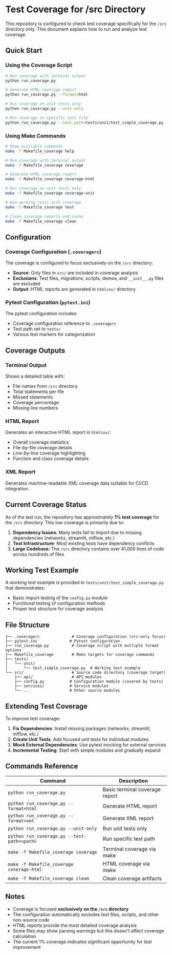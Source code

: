 # Test Coverage for /src Directory

This repository is configured to check test coverage specifically for the `/src` directory only. This document explains how to run and analyze test coverage.

## Quick Start

### Using the Coverage Script
```bash
# Run coverage with terminal output
python run_coverage.py

# Generate HTML coverage report
python run_coverage.py --format=html

# Run coverage on unit tests only
python run_coverage.py --unit-only

# Run coverage on specific test file
python run_coverage.py --test-path=tests/unit/test_simple_coverage.py
```

### Using Make Commands
```bash
# Show available commands
make -f Makefile_coverage help

# Run coverage with terminal output
make -f Makefile_coverage coverage

# Generate HTML coverage report
make -f Makefile_coverage coverage-html

# Run coverage on unit tests only  
make -f Makefile_coverage coverage-unit

# Run working tests with coverage
make -f Makefile_coverage test

# Clean coverage reports and cache
make -f Makefile_coverage clean
```

## Configuration

### Coverage Configuration (`.coveragerc`)
The coverage is configured to focus exclusively on the `/src` directory:
- **Source**: Only files in `src/` are included in coverage analysis
- **Exclusions**: Test files, migrations, scripts, demos, and `__init__.py` files are excluded
- **Output**: HTML reports are generated in `htmlcov/` directory

### Pytest Configuration (`pytest.ini`)
The pytest configuration includes:
- Coverage configuration reference to `.coveragerc`
- Test path set to `tests/`
- Various test markers for categorization

## Coverage Outputs

### Terminal Output
Shows a detailed table with:
- File names from `/src` directory
- Total statements per file
- Missed statements
- Coverage percentage
- Missing line numbers

### HTML Report
Generates an interactive HTML report in `htmlcov/`:
- Overall coverage statistics
- File-by-file coverage details  
- Line-by-line coverage highlighting
- Function and class coverage details

### XML Report
Generates machine-readable XML coverage data suitable for CI/CD integration.

## Current Coverage Status

As of the last run, the repository has approximately **1% test coverage** for the `/src` directory. This low coverage is primarily due to:

1. **Dependency Issues**: Many tests fail to import due to missing dependencies (networkx, streamlit, mlflow, etc.)
2. **Test Infrastructure**: Most existing tests have dependency conflicts
3. **Large Codebase**: The `/src` directory contains over 41,000 lines of code across hundreds of files

## Working Test Example

A working test example is provided in `tests/unit/test_simple_coverage.py` that demonstrates:
- Basic import testing of the `config.py` module
- Functional testing of configuration methods
- Proper test structure for coverage analysis

## File Structure

```
├── .coveragerc              # Coverage configuration (src-only focus)
├── pytest.ini              # Pytest configuration
├── run_coverage.py          # Coverage script with multiple format options
├── Makefile_coverage        # Make targets for coverage commands
├── tests/
│   └── unit/
│       └── test_simple_coverage.py  # Working test example
└── src/                     # Source code directory (coverage target)
    ├── api/                 # API modules
    ├── config.py           # Configuration module (covered by tests)
    ├── services/           # Service modules
    └── ...                 # Other source modules
```

## Extending Test Coverage

To improve test coverage:

1. **Fix Dependencies**: Install missing packages (networkx, streamlit, mlflow, etc.)
2. **Create Unit Tests**: Add focused unit tests for individual modules
3. **Mock External Dependencies**: Use pytest mocking for external services
4. **Incremental Testing**: Start with simple modules and gradually expand

## Commands Reference

| Command | Description |
|---------|-------------|
| `python run_coverage.py` | Basic terminal coverage report |
| `python run_coverage.py --format=html` | Generate HTML report |
| `python run_coverage.py --format=xml` | Generate XML report |
| `python run_coverage.py --unit-only` | Run unit tests only |
| `python run_coverage.py --test-path=<path>` | Run specific test path |
| `make -f Makefile_coverage coverage` | Terminal coverage via make |
| `make -f Makefile_coverage coverage-html` | HTML coverage via make |
| `make -f Makefile_coverage clean` | Clean coverage artifacts |

## Notes

- Coverage is focused **exclusively on the `/src` directory**
- The configuration automatically excludes test files, scripts, and other non-source code
- HTML reports provide the most detailed coverage analysis
- Some files may show parsing warnings but this doesn't affect coverage calculation
- The current 1% coverage indicates significant opportunity for test improvement